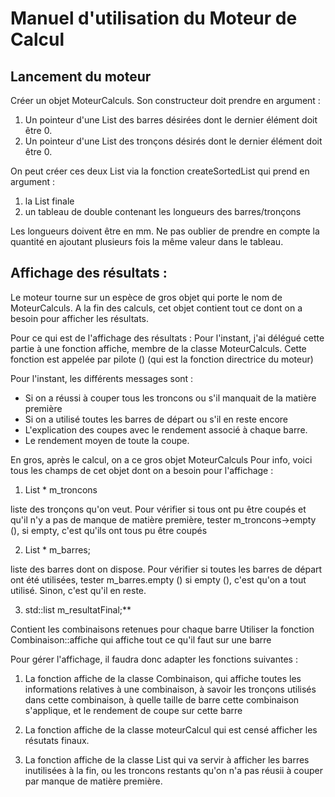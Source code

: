# Manuel d'utilisation du Moteur de Calcul

## Lancement du moteur

Créer un objet MoteurCalculs. Son constructeur doit prendre en argument :

1. Un pointeur d'une List des barres désirées dont le dernier élément doit être 0.
2. Un pointeur d'une List des tronçons désirés dont le dernier élément doit être 0.

On peut créer ces deux List via la fonction createSortedList qui prend en argument :

1. la List finale
2. un tableau de double contenant les longueurs des barres/tronçons

Les longueurs doivent être en mm. Ne pas oublier de prendre en compte la quantité en ajoutant plusieurs fois la même valeur dans le tableau.

## Affichage des résultats :

Le moteur tourne sur un espèce de gros objet qui porte le nom de MoteurCalculs.
A la fin des calculs, cet objet contient tout ce dont on a besoin pour afficher les résultats.

Pour ce qui est de l'affichage des résultats :
Pour l'instant, j'ai délégué cette partie à une fonction affiche, membre de la classe MoteurCalculs.
Cette fonction est appelée par pilote () (qui est la fonction directrice du moteur)

Pour l'instant, les différents messages sont :
- Si on a réussi à couper tous les troncons ou s'il manquait de la matière première
- Si on a utilisé toutes les barres de départ ou s'il en reste encore
- L'explication des coupes avec le rendement associé à chaque barre.
- Le rendement moyen de toute la coupe.

En gros, après le calcul, on a ce gros objet MoteurCalculs
Pour info, voici tous les champs de cet objet dont on a besoin pour l'affichage :

1. List * m_troncons
            
liste des tronçons qu'on veut. 
Pour vérifier si tous ont pu être coupés et qu'il n'y a pas de manque de matière première, tester 
m_troncons->empty (), si empty, c'est qu'ils ont tous pu être coupés
           
2. List * m_barres;
           
liste des barres dont on dispose.
Pour vérifier si toutes les barres de départ ont été utilisées, tester m_barres.empty ()
si empty (), c'est qu'on a tout utilisé. Sinon, c'est qu'il en reste.

            
3. std::list<Combinaison> m_resultatFinal;**
            
Contient les combinaisons retenues pour chaque barre
Utiliser la fonction Combinaison::affiche qui affiche tout ce qu'il faut sur une barre
            


Pour gérer l'affichage, il faudra donc adapter les fonctions suivantes :

1. La fonction affiche de la classe Combinaison, qui affiche toutes les informations relatives à une combinaison, à savoir les tronçons utilisés dans cette combinaison, à quelle taille de barre cette combinaison s'applique, et le rendement de coupe sur cette barre

2. La fonction affiche de la classe moteurCalcul qui est censé afficher les résutats finaux.

3. La fonction affiche de la classe List qui va servir à afficher les barres inutilisées à la fin, ou les troncons restants qu'on n'a pas réusii à couper par manque de matière première.

